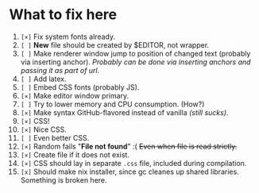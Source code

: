 # What to fix here

1. `[×]` Fix system fonts already.
1. `[ ]` **New** file should be created by $EDITOR, not wrapper.
1. `[ ]` Make renderer window jump to position of changed text (probably via inserting anchor). _Probably can be done via inserting anchors and passing it as part of url._
1. `[ ]` Add latex.
1. `[ ]` Embed CSS fonts (probably JS).
1. `[×]` Make editor window primary.
1. `[ ]` Try to lower memory and CPU consumption. (How?)
1. `[×]` Make syntax GitHub-flavored instead of vanilla *(still sucks)*.
1. `[×]` CSS!
1. `[×]` Nice CSS.
1. `[ ]` Even better CSS.
1. `[×]` Random fails "**File not found**" :( ~~Even when file is read strictly.~~
1. `[×]` Create file if it does not exist.
1. `[×]` CSS should lay in separate `.css` file, included during compilation.
1. `[x]` Should make nix installer, since gc cleanes up shared libraries. Something is broken here.
